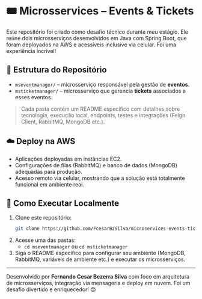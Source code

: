 # 🎟️ Microsservices – Events & Tickets

Este repositório foi criado como desafio técnico durante meu estágio. Ele reúne dois microsserviços desenvolvidos em Java com Spring Boot, que foram deployados na AWS e acessíveis inclusive via celular. Foi uma experiência incrível!

## 📂 Estrutura do Repositório

- `mseventmanager/` – microsserviço responsável pela gestão de **eventos**.
- `msticketmanager/` – microsserviço que gerencia **tickets** associados a esses eventos.

> Cada pasta contém um README específico com detalhes sobre tecnologia, execução local, endpoints, testes e integrações (Feign Client, RabbitMQ, MongoDB etc.).

## ☁️ Deploy na AWS

- Aplicações deployadas em instâncias EC2.
- Configurações de filas (RabbitMQ) e banco de dados (MongoDB) adequadas para produção.
- Acesso remoto via celular, mostrando que a solução está totalmente funcional em ambiente real.

## 🚀 Como Executar Localmente

1. Clone este repositório:
   ```bash
   git clone https://github.com/FcesarBzSilva/microservices-events-tickets.git
   ```
2. Acesse uma das pastas:
   - `cd mseventmanager` ou `cd msticketmanager`
3. Siga o README específico para configurar seu ambiente (MongoDB, RabbitMQ, variáveis de ambiente etc.) e executar os microsserviços.

---

Desenvolvido por **Fernando Cesar Bezerra Silva** com foco em arquitetura de microsserviços, integração via mensageria e deploy em nuvem. Foi um desafio divertido e enriquecedor! 😊
